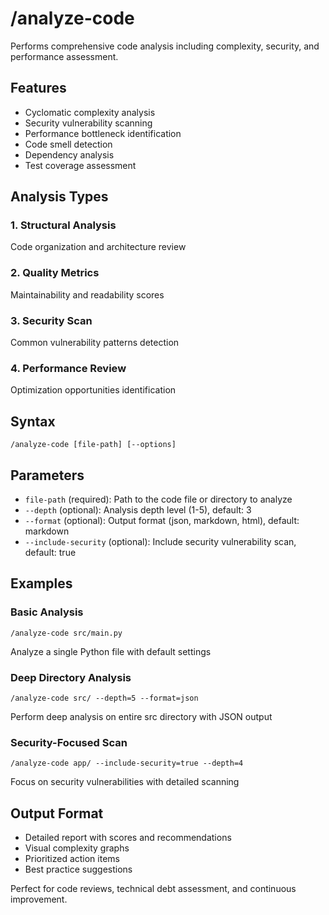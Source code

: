 # /analyze-code

Performs comprehensive code analysis including complexity, security, and performance assessment.

## Features

- Cyclomatic complexity analysis
- Security vulnerability scanning
- Performance bottleneck identification
- Code smell detection
- Dependency analysis
- Test coverage assessment

## Analysis Types

### 1. Structural Analysis
Code organization and architecture review

### 2. Quality Metrics
Maintainability and readability scores

### 3. Security Scan
Common vulnerability patterns detection

### 4. Performance Review
Optimization opportunities identification

## Syntax

```
/analyze-code [file-path] [--options]
```

## Parameters

- `file-path` (required): Path to the code file or directory to analyze
- `--depth` (optional): Analysis depth level (1-5), default: 3
- `--format` (optional): Output format (json, markdown, html), default: markdown
- `--include-security` (optional): Include security vulnerability scan, default: true

## Examples

### Basic Analysis
```
/analyze-code src/main.py
```
Analyze a single Python file with default settings

### Deep Directory Analysis
```
/analyze-code src/ --depth=5 --format=json
```
Perform deep analysis on entire src directory with JSON output

### Security-Focused Scan
```
/analyze-code app/ --include-security=true --depth=4
```
Focus on security vulnerabilities with detailed scanning

## Output Format

- Detailed report with scores and recommendations
- Visual complexity graphs
- Prioritized action items
- Best practice suggestions

Perfect for code reviews, technical debt assessment, and continuous improvement.